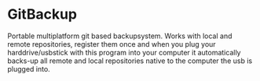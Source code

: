 # GitBackup
Portable multiplatform git based backupsystem. Works with local and remote repositories, register them once and when you plug your harddrive/usbstick with this program into your computer it automatically backs-up all remote and local repositories native to the computer the usb is plugged into.
